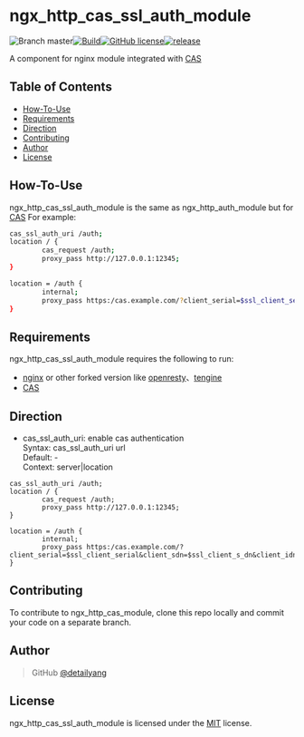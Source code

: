 [CAS]: https://github.com/cas-x/cas-server
# ngx_http_cas_ssl_auth_module
![Branch master](https://img.shields.io/badge/branch-master-brightgreen.svg?style=flat-square)[![Build](https://api.travis-ci.org/cas-x/cas-nginx_http_ssl_auth_module.svg)](https://travis-ci.org/cas-x/cas-nginx_http_ssl_auth_module)[![GitHub license](https://img.shields.io/badge/license-MIT-blue.svg)](https://raw.githubusercontent.com/cas-x/cas-nginx_http_ssl_auth_module/master/LICENSE)[![release](https://img.shields.io/github/release/cas-x/cas-nginx_http_ssl_auth_module.svg)](https://github.com/cas-x/cas-nginx_http_ssl_auth_module/releases)

A component for nginx module integrated with [CAS]


Table of Contents
-----------------
* [How-To-Use](#how-to-use)
* [Requirements](#requirements)
* [Direction](#direction)
* [Contributing](#contributing)
* [Author](#author)
* [License](#license)


How-To-Use
----------------

ngx_http_cas_ssl_auth_module is the same as ngx_http_auth_module but for [CAS]
For example:

```bash
cas_ssl_auth_uri /auth;
location / {
        cas_request /auth;
        proxy_pass http://127.0.0.1:12345;
}

location = /auth {
        internal;
        proxy_pass https:/cas.example.com/?client_serial=$ssl_client_serial&client_sdn=$ssl_client_s_dn&client_idn=$ssl_client_i_dn;
}
```

Requirements
------------

ngx_http_cas_ssl_auth_module requires the following to run:

 * [nginx](http://nginx.org/) or other forked version like [openresty](http://openresty.org/)、[tengine](http://tengine.taobao.org/)
 * [CAS](https://github.com/detailyang/cas-server)

Direction
------------

* cas_ssl_auth_uri: enable cas authentication        
Syntax:     cas_ssl_auth_uri url       
Default:    -         
Context:    server|location         

```
cas_ssl_auth_uri /auth;
location / {
        cas_request /auth;
        proxy_pass http://127.0.0.1:12345;
}

location = /auth {
        internal;
        proxy_pass https:/cas.example.com/?client_serial=$ssl_client_serial&client_sdn=$ssl_client_s_dn&client_idn=$ssl_client_i_dn;
}
```

Contributing
------------

To contribute to ngx_http_cas_module, clone this repo locally and commit your code on a separate branch.


Author
------

> GitHub [@detailyang](https://github.com/detailyang)


License
-------
ngx_http_cas_ssl_auth_module is licensed under the [MIT] license.

[MIT]: https://github.com/detailyang/ybw/blob/master/licenses/MIT

